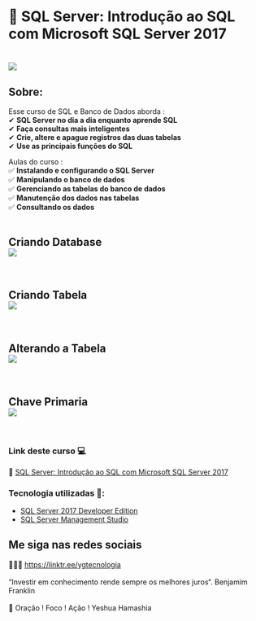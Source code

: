 # 🤘 SQL Server: Introdução ao SQL com Microsoft SQL Server 2017

<h1>
   <img src="https://i.ibb.co/WF3ZKQ7/Capturar.png" border="0">
</h1>

## Sobre: 

Esse curso de SQL e Banco de Dados aborda :<br>
✔  **SQL Server no dia a dia enquanto aprende SQL**<br> 
✔  **Faça consultas mais inteligentes**<br> 
✔  **Crie, altere e apague registros das duas tabelas**<br> 
✔  **Use as principais funções do SQL**<br> 
 

Aulas do curso :<br>
✅ **Instalando e configurando o SQL Server**<br>
✅ **Manipulando o banco de dados**<br>
✅ **Gerenciando as tabelas do banco de dados**<br>
✅ **Manutenção dos dados nas tabelas**<br>
✅ **Consultando os dados**<br><br>

<h2>Criando Database<br>
   <img src="https://i.ibb.co/5MNWnwz/Criando-database.jpg" border="0">
</h2>
<br>
<h2>Criando Tabela<br>
   <img src="https://i.ibb.co/wJR6H0c/Tabela-Clientes.jpg" border="0">
</h2>
<br>
<h2>Alterando a Tabela<br>
   <img src="https://i.ibb.co/0VnyKGd/ALTERANDO-CHAVE-PRIMARIA.jpg" border="0">
</h2>
<br>
<h2>Chave Primaria<br>
   <img src="https://i.ibb.co/g66y7SX/primary-key.jpg" border="0">
</h2>
<br>

 ### Link deste curso  💻

 🎯 <a href="https://cursos.alura.com.br/course/sql-com-sql-server-2017" target="blank">SQL Server: Introdução ao SQL com Microsoft SQL Server 2017</a>

### Tecnologia utilizadas 🚀:

* <a href="https://www.microsoft.com/pt-br/sql-server/sql-server-downloads">SQL Server 2017 Developer Edition</a> 
* <a href="https://docs.microsoft.com/pt-br/sql/ssms/download-sql-server-management-studio-ssms">SQL Server Management Studio</a> 

## Me siga nas redes sociais

👨‍💼🔮  https://linktr.ee/ygtecnologia 
<br>
<br> 
“Investir em conhecimento rende sempre os melhores juros“. Benjamim Franklin
<br>
<br> 
🙏 Oração ! Foco ! Ação ! Yeshua Hamashia